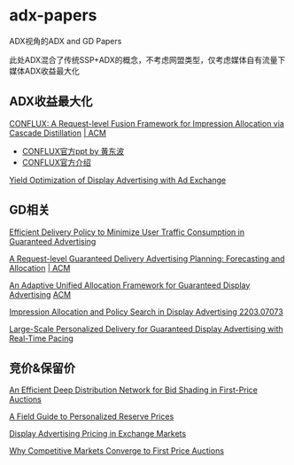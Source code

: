 # adx-papers

ADX视角的ADX and GD Papers

此处ADX混合了传统SSP+ADX的概念，不考虑网盟类型，仅考虑媒体自有流量下媒体ADX收益最大化


## ADX收益最大化

[CONFLUX: A Request-level Fusion Framework for Impression Allocation via Cascade Distillation](https://github.com/suchasplus/adx-papers/blob/main/pdfs/3534678.3539044.pdf) [ | ACM](https://dl.acm.org/doi/10.1145/3534678.3539044)

 * [CONFLUX官方ppt by 黄东波](https://github.com/suchasplus/adx-papers/blob/main/pdfs/CONFLUX-%E5%93%81%E6%95%88%E5%90%88%E4%B8%80%E7%9A%84%E5%A2%9E%E9%95%BF%E7%A7%98%E8%AF%80%E2%80%94%E2%80%94%E8%85%BE%E8%AE%AF%E5%B9%BF%E5%91%8AKDD2022%E5%BD%95%E7%94%A8%E8%AE%BA%E6%96%87%E5%88%86%E4%BA%AB%E4%B9%8BCONFLUX%E7%AE%97%E6%B3%95.pdf)
 * [CONFLUX官方介绍](https://mp.weixin.qq.com/s/QYjb6jaaB44wXDwAbBZoMg)

[Yield Optimization of Display Advertising with Ad Exchange](https://arxiv.org/abs/1102.2551)


## GD相关

[Efficient Delivery Policy to Minimize User Traffic Consumption in Guaranteed Advertising](https://arxiv.org/pdf/1611.07599.pdf)

[A Request-level Guaranteed Delivery Advertising Planning: Forecasting and Allocation](https://github.com/suchasplus/adx-papers/blob/main/pdfs/3394486.3403348.pdf) [ | ACM](https://dl.acm.org/doi/10.1145/3394486.3403348)

[An Adaptive Unified Allocation Framework for Guaranteed Display Advertising]() [ACM](https://dl.acm.org/doi/10.1145/3488560.3498500)

[Impression Allocation and Policy Search in Display Advertising 2203.07073](https://arxiv.org/abs/2203.07073)

[Large-Scale Personalized Delivery for Guaranteed Display Advertising with Real-Time Pacing]()


## 竞价&保留价

[An Efficient Deep Distribution Network for Bid Shading in First-Price Auctions](https://arxiv.org/pdf/2107.06650.pdf)

[A Field Guide to Personalized Reserve Prices](https://research.google/pubs/pub45185/)

[Display Advertising Pricing in Exchange Markets](https://hanachoi.github.io/research-papers/choi_mela_optimal_reserve.pdf)

[Why Competitive Markets Converge to First Price Auctions](https://research.google/pubs/pub49912/)
